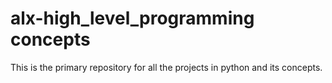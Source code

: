 # alx-high_level_programming concepts

This is the primary repository for all the projects in python and its concepts.

